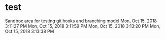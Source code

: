 # test
Sandbox area for testing git hooks and branching model
Mon, Oct 15, 2018  3:11:27 PM
Mon, Oct 15, 2018  3:11:59 PM
Mon, Oct 15, 2018  3:13:20 PM
Mon, Oct 15, 2018  3:13:38 PM
